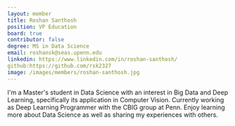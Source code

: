 ```yaml
---
layout: member
title: Roshan Santhosh
position: VP Education
board: true
contributor: false
degree: MS in Data Science
email: roshansk@seas.upenn.edu
linkedin: https://www.linkedin.com/in/roshan-santhosh/
github:https://github.com/rsk2327
image: /images/members/roshan-santhosh.jpg
---
```

I'm a Master's student in Data Science with an interest in Big Data and Deep Learning, specifically its application in Computer Vision. Currently working as Deep Learning Programmer with the CBIG group at Penn. Enjoy learning more about Data Science as well as sharing my experiences with others. 
